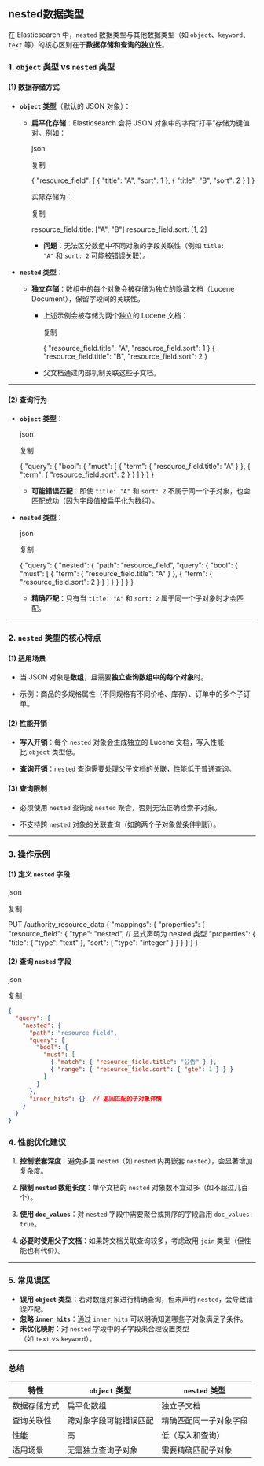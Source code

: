 ## nested数据类型

在 Elasticsearch 中，`nested` 数据类型与其他数据类型（如 `object`、`keyword`、`text` 等）的核心区别在于**数据存储和查询的独立性**。

### **1. `object` 类型 vs `nested` 类型**

#### **(1) 数据存储方式**

- **`object` 类型**（默认的 JSON 对象）：
    
    - **扁平化存储**：Elasticsearch 会将 JSON 对象中的字段“打平”存储为键值对。例如：
        
        json
        
        复制
        
        {
          "resource_field": [
            { "title": "A", "sort": 1 },
            { "title": "B", "sort": 2 }
          ]
        }
        
        实际存储为：
        
        复制
        
        resource_field.title: ["A", "B"]
        resource_field.sort: [1, 2]
        
        - **问题**：无法区分数组中不同对象的字段关联性（例如 `title: "A"` 和 `sort: 2` 可能被错误关联）。
            
- **`nested` 类型**：
    
    - **独立存储**：数组中的每个对象会被存储为独立的隐藏文档（Lucene Document），保留字段间的关联性。
        
        - 上述示例会被存储为两个独立的 Lucene 文档：
            
            复制
            
            { "resource_field.title": "A", "resource_field.sort": 1 }
            { "resource_field.title": "B", "resource_field.sort": 2 }
            
        - 父文档通过内部机制关联这些子文档。
            

---

#### **(2) 查询行为**

- **`object` 类型**：
    
    json
    
    复制
    
    {
      "query": {
        "bool": {
          "must": [
            { "term": { "resource_field.title": "A" } },
            { "term": { "resource_field.sort": 2 } }
          ]
        }
      }
    }
    
    - **可能错误匹配**：即使 `title: "A"` 和 `sort: 2` 不属于同一个子对象，也会匹配成功（因为字段值被扁平化为数组）。
        
- **`nested` 类型**：
    
    json
    
    复制
    
    {
      "query": {
        "nested": {
          "path": "resource_field",
          "query": {
            "bool": {
              "must": [
                { "term": { "resource_field.title": "A" } },
                { "term": { "resource_field.sort": 2 } }
              ]
            }
          }
        }
      }
    }
    
    - **精确匹配**：只有当 `title: "A"` 和 `sort: 2` 属于同一个子对象时才会匹配。
        

---

### **2. `nested` 类型的核心特点**

#### **(1) 适用场景**

- 当 JSON 对象是**数组**，且需要**独立查询数组中的每个对象**时。
    
- 示例：商品的多规格属性（不同规格有不同价格、库存）、订单中的多个子订单。
    

#### **(2) 性能开销**

- **写入开销**：每个 `nested` 对象会生成独立的 Lucene 文档，写入性能比 `object` 类型低。
    
- **查询开销**：`nested` 查询需要处理父子文档的关联，性能低于普通查询。
    

#### **(3) 查询限制**

- 必须使用 `nested` 查询或 `nested` 聚合，否则无法正确检索子对象。
    
- 不支持跨 `nested` 对象的关联查询（如跨两个子对象做条件判断）。
    

---

### **3. 操作示例**

#### **(1) 定义 `nested` 字段**

json

复制

PUT /authority_resource_data
{
  "mappings": {
    "properties": {
      "resource_field": {
        "type": "nested",  // 显式声明为 nested 类型
        "properties": {
          "title": { "type": "text" },
          "sort": { "type": "integer" }
        }
      }
    }
  }
}

#### **(2) 查询 `nested` 字段**

json

复制

```json
{
  "query": {
    "nested": {
      "path": "resource_field",
      "query": {
        "bool": {
          "must": [
            { "match": { "resource_field.title": "公告" } },
            { "range": { "resource_field.sort": { "gte": 1 } } }
          ]
        }
      },
      "inner_hits": {}  // 返回匹配的子对象详情
    }
  }
}
```


### **4. 性能优化建议**

1. **控制嵌套深度**：避免多层 `nested`（如 `nested` 内再嵌套 `nested`），会显著增加复杂度。
    
2. **限制 `nested` 数组长度**：单个文档的 `nested` 对象数不宜过多（如不超过几百个）。
    
3. **使用 `doc_values`**：对 `nested` 字段中需要聚合或排序的字段启用 `doc_values: true`。
    
4. **必要时使用父子文档**：如果跨文档关联查询较多，考虑改用 `join` 类型（但性能也有代价）。
    

---

### **5. 常见误区**

- **误用 `object` 类型**：若对数组对象进行精确查询，但未声明 `nested`，会导致错误匹配。
- **忽略 `inner_hits`**：通过 `inner_hits` 可以明确知道哪些子对象满足了条件。
- **未优化映射**：对 `nested` 字段中的子字段未合理设置类型（如 `text` vs `keyword`）。

---

### **总结**

|特性|`object` 类型|`nested` 类型|
|---|---|---|
|数据存储方式|扁平化数组|独立子文档|
|查询关联性|跨对象字段可能错误匹配|精确匹配同一子对象字段|
|性能|高|低（写入和查询）|
|适用场景|无需独立查询子对象|需要精确匹配子对象|